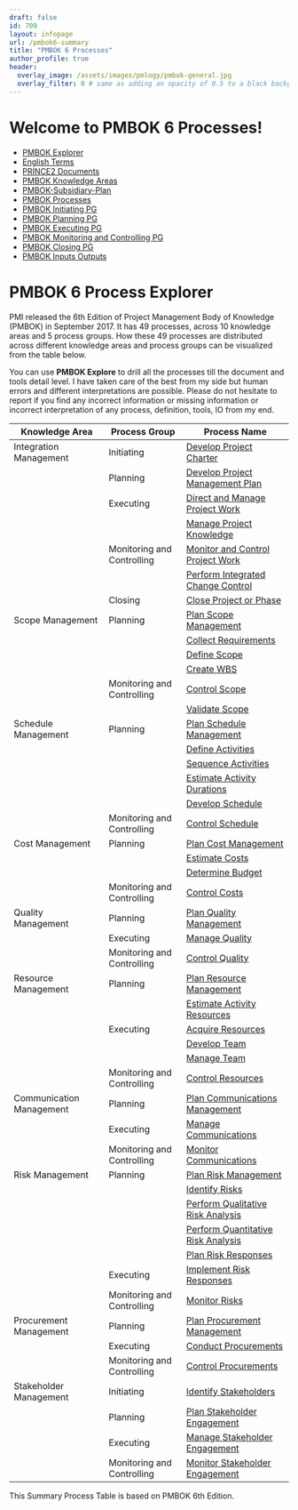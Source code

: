 ```yaml
---
draft: false
id: 709    
layout: infopage
url: /pmbok6-summary
title: "PMBOK 6 Processes"
author_profile: true
header:
  overlay_image: /assets/images/pmlogy/pmbok-general.jpg
  overlay_filter: 0 # same as adding an opacity of 0.5 to a black background
---
```


# Welcome to PMBOK 6 Processes!

- [PMBOK Explorer](/pmbok6/PMBOK-Explorer)
- [English Terms](/pmbok6/English-Terms)
- [PRINCE2 Documents](/pmbok6/PRINCE2-Documents)
- [PMBOK Knowledge Areas](/pmbok6/PMBOK-Knowledge-Areas)
- [PMBOK-Subsidiary-Plan](/pmbok6/PMBOK-Subsidiary-Plan)
- [PMBOK Processes](/pmbok6/PMBOK-Processes)
- [PMBOK Initiating PG](/pmbok6/PMBOK-Initiating-PG)
- [PMBOK Planning PG](/pmbok6/PMBOK-Planning-PG)
- [PMBOK Executing PG](/pmbok6/PMBOK-Executing-PG)
- [PMBOK Monitoring and Controlling PG](/pmbok6/PMBOK-Monitoring-and-Controlling-PG)
- [PMBOK Closing PG](/pmbok6/PMBOK-Closing-PG)
- [PMBOK Inputs Outputs](/pmbok6/PMBOK-Inputs-Outputs)


# PMBOK 6 Process Explorer

PMI released the 6th Edition of Project Management Body of Knowledge (PMBOK) in September 2017. It has 49 processes, across 10 knowledge areas and 5 process groups. How these 49 processes are distributed across different knowledge areas and process groups can be visualized from the table below.

You can use **PMBOK Explore** to drill all the processes till the document and tools detail level. I have taken care of the best from my side but human errors and different interpretations are possible. Please do not hesitate to report if you find any incorrect information or missing information or incorrect interpretation of any process, definition, tools, IO from my end.

| **Knowledge Area** | **Process Group** | **Process Name** |
|---|---|---|
| Integration Management | Initiating | [Develop Project Charter](/pmbok6/Develop-Project-Charter) |
|  | Planning | [Develop Project Management Plan](/pmbok6/Develop-Project-Management-Plan) |
|  | Executing | [Direct and Manage Project Work](/pmbok6/Direct-and-Manage-Project-Work) |
|  |  | [Manage Project Knowledge](/pmbok6/Manage-Project-Knowledge) |
|  | Monitoring and Controlling | [Monitor and Control Project Work](/pmbok6/Monitor-and-Control-Project-Work) |
|  |  | [Perform Integrated Change Control](/pmbok6/Perform-Integrated-Change-Control) |
|  | Closing | [Close Project or Phase](/pmbok6/Close-Project-or-Phase) |
| Scope Management | Planning | [Plan Scope Management](/pmbok6/Plan-Scope-Management) |
|  |  | [Collect Requirements](/pmbok6/Collect-Requirements) |
|  |  | [Define Scope](/pmbok6/Define-Scope) |
|  |  | [Create WBS](/pmbok6/Create-WBS) |
|  | Monitoring and Controlling | [Control Scope](/pmbok6/Control-Scope) |
|  |  | [Validate Scope](/pmbok6/Validate-Scope) |
| Schedule Management | Planning | [Plan Schedule Management](/pmbok6/Plan-Schedule-Management) |
|  |  | [Define Activities](/pmbok6/Define-Activities) |
|  |  | [Sequence Activities](/pmbok6/Sequence-Activities) |
|  |  | [Estimate Activity Durations](/pmbok6/Estimate-Activity-Durations) |
|  |  | [Develop Schedule](/pmbok6/Develop-Schedule) |
|  | Monitoring and Controlling | [Control Schedule](/pmbok6/Control-Schedule) |
| Cost Management | Planning | [Plan Cost Management](/pmbok6/Plan-Cost-Management) |
|  |  | [Estimate Costs](/pmbok6/Estimate-Costs) |
|  |  | [Determine Budget](/pmbok6/Determine-Budget) |
|  | Monitoring and Controlling | [Control Costs](/pmbok6/Control-Costs) |
| Quality Management | Planning | [Plan Quality Management](/pmbok6/Plan-Quality-Management) |
|  | Executing | [Manage Quality](/pmbok6/Manage-Quality) |
|  | Monitoring and Controlling | [Control Quality](/pmbok6/Control-Quality) |
| Resource Management | Planning | [Plan Resource Management](/pmbok6/Plan-Resource-Management) |
|  |  | [Estimate Activity Resources](/pmbok6/Estimate-Activity-Resources) |
|  | Executing | [Acquire Resources](/pmbok6/Acquire-Resources) |
|  |  | [Develop Team](/pmbok6/Develop-Team) |
|  |  | [Manage Team](/pmbok6/Manage-Team) |
|  | Monitoring and Controlling | [Control Resources](/pmbok6/Control-Resources) |
| Communication Management | Planning | [Plan Communications Management](/pmbok6/Plan-Communications-Management) |
|  | Executing | [Manage Communications](/pmbok6/Manage-Communications) |
|  | Monitoring and Controlling | [Monitor Communications](/pmbok6/Monitor-Communications) |
| Risk Management | Planning | [Plan Risk Management](/pmbok6/Plan-Risk-Management) |
|  |  | [Identify Risks](/pmbok6/Identify-Risks) |
|  |  | [Perform Qualitative Risk Analysis](/pmbok6/Perform-Qualitative-Risk-Analysis) |
|  |  | [Perform Quantitative Risk Analysis](/pmbok6/Perform-Quantitative-Risk-Analysis) |
|  |  | [Plan Risk Responses](/pmbok6/Plan-Risk-Responses) |
|  | Executing | [Implement Risk Responses](/pmbok6/Implement-Risk-Responses) |
|  | Monitoring and Controlling | [Monitor Risks](/pmbok6/Monitor-Risks) |
| Procurement Management | Planning | [Plan Procurement Management](/pmbok6/Plan-Procurement-Management) |
|  | Executing | [Conduct Procurements](/pmbok6/Conduct-Procurements) |
|  | Monitoring and Controlling | [Control Procurements](/pmbok6/Control-Procurements) |
| Stakeholder Management | Initiating | [Identify Stakeholders](/pmbok6/Identify-Stakeholders) |
|  | Planning | [Plan Stakeholder Engagement](/pmbok6/Plan-Stakeholder-Engagement) |
|  | Executing | [Manage Stakeholder Engagement](/pmbok6/Manage-Stakeholder-Engagement) |
|  | Monitoring and Controlling | [Monitor Stakeholder Engagement](/pmbok6/Monitor-Stakeholder-Engagement) |

This Summary Process Table is based on PMBOK 6th Edition.

